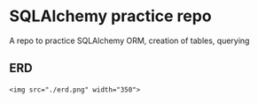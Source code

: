 # SQLAlchemy practice repo

A repo to practice SQLAlchemy ORM, creation of tables, querying

## ERD

    <img src="./erd.png" width="350">
